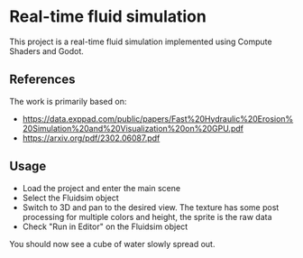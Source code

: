# Real-time fluid simulation
This project is a real-time fluid simulation implemented using Compute Shaders and Godot.

## References
The work is primarily based on:
- https://data.exppad.com/public/papers/Fast%20Hydraulic%20Erosion%20Simulation%20and%20Visualization%20on%20GPU.pdf
- https://arxiv.org/pdf/2302.06087.pdf

## Usage
- Load the project and enter the main scene
- Select the Fluidsim object
- Switch to 3D and pan to the desired view. The texture has some post processing for multiple colors and height, the sprite is the raw data
- Check "Run in Editor" on the Fluidsim object

You should now see a cube of water slowly spread out.
